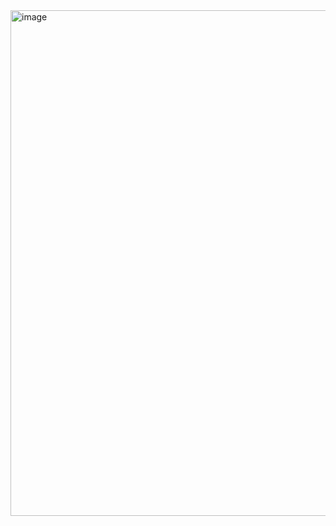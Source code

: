 <img width="1279" height="809" alt="image" src="https://github.com/user-attachments/assets/57168d9b-ec62-43f1-9a9e-3387fe7c8446" />
